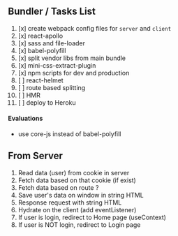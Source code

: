 ## Bundler / Tasks List

1. [x] create webpack config files for `server` and `client`
2. [x] react-apollo
3. [x] sass and file-loader
4. [x] babel-polyfill
5. [x] split vendor libs from main bundle
6. [x] mini-css-extract-plugin
7. [x] npm scripts for dev and production
8. [ ] react-helmet
9. [ ] route based splitting
10. [ ] HMR
11. [ ] deploy to Heroku

#### Evaluations

- use core-js instead of babel-polyfill

## From Server

1. Read data (user) from cookie in server
2. Fetch data based on that cookie (if exist)
3. Fetch data based on route ?
4. Save user's data on window in string HTML
5. Response request with string HTML
6. Hydrate on the client (add eventListener)
7. If user is login, redirect to Home page (useContext)
8. If user is NOT login, redirect to Login page
